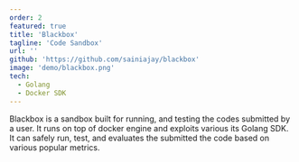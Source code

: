 ```yaml
---
order: 2
featured: true
title: 'Blackbox'
tagline: 'Code Sandbox'
url: ''
github: 'https://github.com/sainiajay/blackbox'
image: 'demo/blackbox.png'
tech:
  - Golang
  - Docker SDK
---
```


Blackbox is a sandbox built for running, and testing the codes submitted by a user. It runs on top of docker engine and exploits various its Golang SDK. It can safely run, test, and evaluates the submitted the code based on various popular metrics.